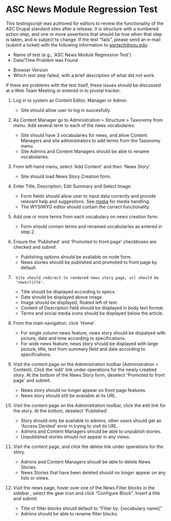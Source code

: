 ASC News Module Regression Test
===============================

This testingscript was authored for editors to review the functionality of the ASC
Drupal standard sites after a release. It is structure with a numbered action step,
and one or more assertions that should be true when that step is taken, and _is_
subject to change. If the test "fails", please send an e-mail (submit a ticket)
with the following information to asctech@osu.edu:
+   Name of test (e.g., 'ASC News Module Regression Test')
+   Date/Time Problem was Found
*   Browser Version
*   Which test step failed, with a brief description of what did not work.

If there are problems with the test itself, these issues should be discussed at
a Web Team Meeting or entered in to pivotal tracker.

1.  Log in to system as Content Editor, Manager or Admin.
    +   Site should allow user to log in succesfully.


2.  As Content Manager go to Administration > Structure > Taxonomy from menu.
    Add several term to each of the news vocabularies.
    +   Site should have 3 vocabularies for news, and allow Content Managers
    and site administrators to add terms from the Taxonomy menu.
    +   Site Admins and Content Managers should be able to rename vocabularies.


3.  From left-hand menu, select 'Add Content' and then 'News Story'.
    +   Site should load News Story Creation form.


4.  Enter Title, Description, Edit Summary and Select Image.
    +   Form fields should allow user to input data correctly and provide relevant
    help and suggestions. See [media](asc_media.md) for media handling.
    +    The WYSIWYG editor should contain the correct functionality.


5.  Add one or more terms from each vocabulary on news creation form.
    +   Form should contain terms and renamed vocabularies as entered in step 2.


6.  Ensure the 'Published' and 'Promoted to front page' checkboxes are checked
        and submit.
    +   Publishing options should be available on node form.
    +   News stories should be published and promoted to front page by default.


7.      Site should redirect to rendered news story page, url should be
        'news/title'.
    +   Title should be displayed according to specs.
    +   Date should be displayed above image.
    +   Image should be displayed, floated left of text.
    +   Content of Description field should be displayed in body text format.
    +   Terms and social media icons should be displayed below the article.


8.  From the main navigation, click 'Home'.
    +   For single column news feature, news story should be dispalyed with
        picture, date and time according to specifications.
    +   For wide news feature, news story should be displayed with large picture,
        title, text from summary field and date according to specifications.


9.  Visit the content page on the Administration toolbar
        (Administration > Content). Click the 'edit' link under operations for
        the newly creatied story. At the bottom of the News Story form,
        deselect 'Promoted to front page' and submit.
    +   News story should no longer appear on front page features.
    +   News story should still be available at its URL.


10. Visit the content page on the Administration toolbar, click the edit link
    for the story. At the bottom, deselect 'Published'.
    +   Story should only be available to admins, other users should get an
       'Access Denited' error in trying to visit its URL.
    +   Admins and Content Managers should be able to unpublish stories.
    +   Unpublished stories should not appear in any views.


11. Visit the content page, and click the delete link under operations for the
    story.
    +   Admins and Content Managers shoudl be able to delete News Stories.
    +   News Stories that have been deleted should no longer appear on any lists
      or views.


12. Visit the news page, hover over one of the News Filter blocks in the sidebar
    , select the gear icon and click "Configure Block". Insert a title and submit.
    +   Title of filter blocks should default to "Filter by: [vocabulary name]"
    +   Admins should be able to rename filter blocks.



